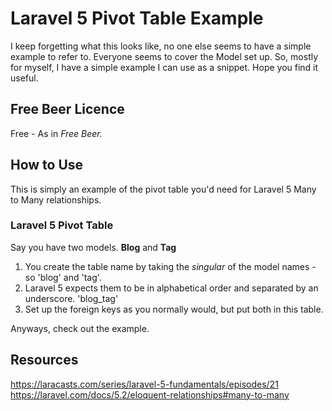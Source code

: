 # Laravel 5 Pivot Table Example
I keep forgetting what this looks like, no one else seems to have a simple example to refer to.
Everyone seems to cover the Model set up.
So, mostly for myself, I have a simple example I can use as a snippet.
Hope you find it useful.
## Free Beer Licence
Free - As in *Free Beer.*
## How to Use
This is simply an example of the pivot table you'd need for Laravel 5 Many to Many relationships.
### Laravel 5 Pivot Table
Say you have two models. **Blog** and **Tag**

1. You create the table name by taking the *singular* of the model names - so 'blog' and 'tag'.
2. Laravel 5 expects them to be in alphabetical order and separated by an underscore. 'blog\_tag'
3. Set up the foreign keys as you normally would, but put both in this table.

Anyways, check out the example.

## Resources
https://laracasts.com/series/laravel-5-fundamentals/episodes/21
https://laravel.com/docs/5.2/eloquent-relationships#many-to-many
